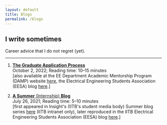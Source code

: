 ```yaml
---
layout: default
title: Blogs
permalink: /blogs
---
```


## I write sometimes

Career advice that I do not regret (yet).

---

1. [**The Graduate Application Process**](/blogs/10-22_grad_apping)   
   October 2, 2022; Reading time: 10–15 minutes  
   \[also available at the EE Department Academic Mentorship Program (DAMP) website [here](https://ee-damp.github.io/2022-10-02-Adway_Grad_Apping/), the Electrical Engineering Students Association (EESA) blog [here](https://www.ee.iitb.ac.in/course/~eesa/blogs/grad_school_blogs/gs06.html).\]

2. [**A Summer** (Internship) **Blog**](/blogs/7-21_intern)   
   July 26, 2021; Reading time: 5–10 minutes    
  \[first appeared in Insight's (IITB's student media body) Summer blog series [here](https://summerblog.insightiitb.org/adway-girish-texas-instruments/) (IITB intranet only),  later reproduced in the IITB Electrical Engineering Students Association (EESA) blog [here](https://www.ee.iitb.ac.in/course/~eesa/blogs/intern_blogs/ib19.html).\]
